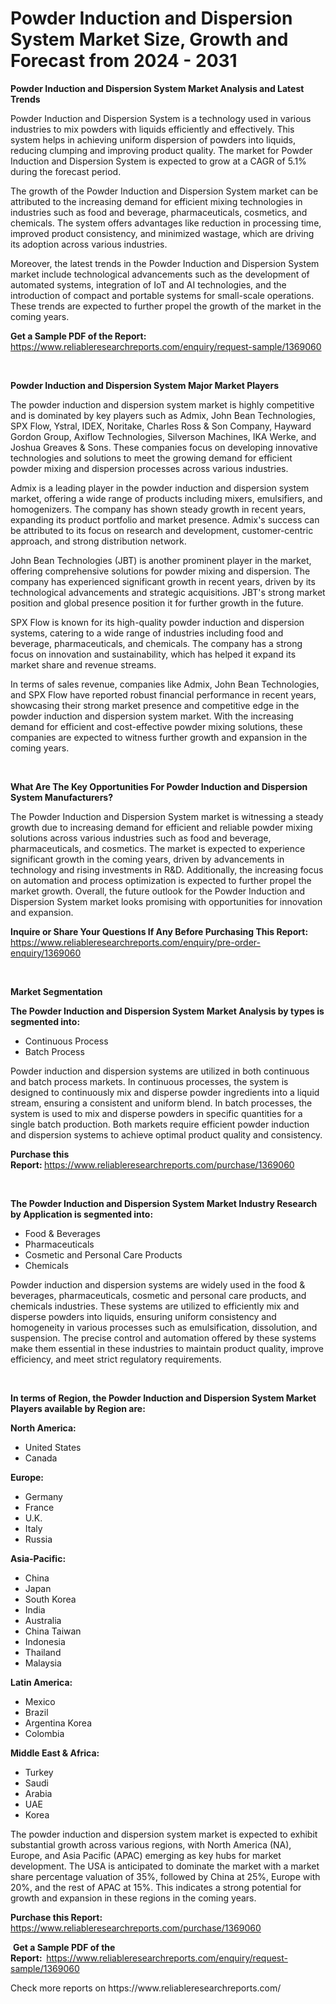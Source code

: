 <p><h1>Powder Induction and Dispersion System Market Size, Growth and Forecast from 2024 - 2031</h1></p><p><strong>Powder Induction and Dispersion System Market Analysis and Latest Trends</strong></p>
<p><p>Powder Induction and Dispersion System is a technology used in various industries to mix powders with liquids efficiently and effectively. This system helps in achieving uniform dispersion of powders into liquids, reducing clumping and improving product quality. The market for Powder Induction and Dispersion System is expected to grow at a CAGR of 5.1% during the forecast period.</p><p>The growth of the Powder Induction and Dispersion System market can be attributed to the increasing demand for efficient mixing technologies in industries such as food and beverage, pharmaceuticals, cosmetics, and chemicals. The system offers advantages like reduction in processing time, improved product consistency, and minimized wastage, which are driving its adoption across various industries.</p><p>Moreover, the latest trends in the Powder Induction and Dispersion System market include technological advancements such as the development of automated systems, integration of IoT and AI technologies, and the introduction of compact and portable systems for small-scale operations. These trends are expected to further propel the growth of the market in the coming years.</p></p>
<p><strong>Get a Sample PDF of the Report:&nbsp;</strong> <a href="https://www.reliableresearchreports.com/enquiry/request-sample/1369060">https://www.reliableresearchreports.com/enquiry/request-sample/1369060</a></p>
<p>&nbsp;</p>
<p><strong>Powder Induction and Dispersion System Major Market Players</strong></p>
<p><p>The powder induction and dispersion system market is highly competitive and is dominated by key players such as Admix, John Bean Technologies, SPX Flow, Ystral, IDEX, Noritake, Charles Ross & Son Company, Hayward Gordon Group, Axiflow Technologies, Silverson Machines, IKA Werke, and Joshua Greaves & Sons. These companies focus on developing innovative technologies and solutions to meet the growing demand for efficient powder mixing and dispersion processes across various industries.</p><p>Admix is a leading player in the powder induction and dispersion system market, offering a wide range of products including mixers, emulsifiers, and homogenizers. The company has shown steady growth in recent years, expanding its product portfolio and market presence. Admix's success can be attributed to its focus on research and development, customer-centric approach, and strong distribution network.</p><p>John Bean Technologies (JBT) is another prominent player in the market, offering comprehensive solutions for powder mixing and dispersion. The company has experienced significant growth in recent years, driven by its technological advancements and strategic acquisitions. JBT's strong market position and global presence position it for further growth in the future.</p><p>SPX Flow is known for its high-quality powder induction and dispersion systems, catering to a wide range of industries including food and beverage, pharmaceuticals, and chemicals. The company has a strong focus on innovation and sustainability, which has helped it expand its market share and revenue streams.</p><p>In terms of sales revenue, companies like Admix, John Bean Technologies, and SPX Flow have reported robust financial performance in recent years, showcasing their strong market presence and competitive edge in the powder induction and dispersion system market. With the increasing demand for efficient and cost-effective powder mixing solutions, these companies are expected to witness further growth and expansion in the coming years.</p></p>
<p>&nbsp;</p>
<p><strong>What Are The Key Opportunities For Powder Induction and Dispersion System Manufacturers?</strong></p>
<p><p>The Powder Induction and Dispersion System market is witnessing a steady growth due to increasing demand for efficient and reliable powder mixing solutions across various industries such as food and beverage, pharmaceuticals, and cosmetics. The market is expected to experience significant growth in the coming years, driven by advancements in technology and rising investments in R&D. Additionally, the increasing focus on automation and process optimization is expected to further propel the market growth. Overall, the future outlook for the Powder Induction and Dispersion System market looks promising with opportunities for innovation and expansion.</p></p>
<p><strong>Inquire or Share Your Questions If Any Before Purchasing This Report:</strong> <a href="https://www.reliableresearchreports.com/enquiry/pre-order-enquiry/1369060">https://www.reliableresearchreports.com/enquiry/pre-order-enquiry/1369060</a></p>
<p>&nbsp;</p>
<p><strong>Market Segmentation</strong></p>
<p><strong>The Powder Induction and Dispersion System Market Analysis by types is segmented into:</strong></p>
<p><ul><li>Continuous Process</li><li>Batch Process</li></ul></p>
<p><p>Powder induction and dispersion systems are utilized in both continuous and batch process markets. In continuous processes, the system is designed to continuously mix and disperse powder ingredients into a liquid stream, ensuring a consistent and uniform blend. In batch processes, the system is used to mix and disperse powders in specific quantities for a single batch production. Both markets require efficient powder induction and dispersion systems to achieve optimal product quality and consistency.</p></p>
<p><strong>Purchase this Report:&nbsp;</strong><a href="https://www.reliableresearchreports.com/purchase/1369060">https://www.reliableresearchreports.com/purchase/1369060</a></p>
<p>&nbsp;</p>
<p><strong>The Powder Induction and Dispersion System Market Industry Research by Application is segmented into:</strong></p>
<p><ul><li>Food & Beverages</li><li>Pharmaceuticals</li><li>Cosmetic and Personal Care Products</li><li>Chemicals</li></ul></p>
<p><p>Powder induction and dispersion systems are widely used in the food & beverages, pharmaceuticals, cosmetic and personal care products, and chemicals industries. These systems are utilized to efficiently mix and disperse powders into liquids, ensuring uniform consistency and homogeneity in various processes such as emulsification, dissolution, and suspension. The precise control and automation offered by these systems make them essential in these industries to maintain product quality, improve efficiency, and meet strict regulatory requirements.</p></p>
<p>&nbsp;</p>
<p><strong>In terms of Region, the Powder Induction and Dispersion System Market Players available by Region are:</strong></p>
<p>
    <p> <strong> North America: </strong>
        <ul>
            <li>United States</li>
            <li>Canada</li>
        </ul>
        </p> 
    <p> <strong> Europe: </strong>
        <ul>
            <li>Germany</li>
            <li>France</li>
            <li>U.K.</li>
            <li>Italy</li>
            <li>Russia</li>
        </ul>
        </p> 
    <p> <strong> Asia-Pacific: </strong>
        <ul>
            <li>China</li>
            <li>Japan</li>
            <li>South Korea</li>
            <li>India</li>
            <li>Australia</li>
            <li>China Taiwan</li>
            <li>Indonesia</li>
            <li>Thailand</li>
            <li>Malaysia</li>
        </ul>
        </p> 
    <p> <strong> Latin America: </strong>
        <ul>
            <li>Mexico</li>
            <li>Brazil</li>
            <li>Argentina Korea</li>
            <li>Colombia</li>
        </ul>
        </p> 
    <p> <strong> Middle East & Africa: </strong>
        <ul>
            <li>Turkey</li>
            <li>Saudi</li>
            <li>Arabia</li>
            <li>UAE</li>
            <li>Korea</li>
        </ul>
    </p>
    </p>
<p><p>The powder induction and dispersion system market is expected to exhibit substantial growth across various regions, with North America (NA), Europe, and Asia Pacific (APAC) emerging as key hubs for market development. The USA is anticipated to dominate the market with a market share percentage valuation of 35%, followed by China at 25%, Europe with 20%, and the rest of APAC at 15%. This indicates a strong potential for growth and expansion in these regions in the coming years.</p></p>
<p><strong>Purchase this Report: </strong><a href="https://www.reliableresearchreports.com/purchase/1369060">https://www.reliableresearchreports.com/purchase/1369060</a></p>
<p>&nbsp;<strong>Get a Sample PDF of the Report:&nbsp;&nbsp;</strong><a href="https://www.reliableresearchreports.com/enquiry/request-sample/1369060">https://www.reliableresearchreports.com/enquiry/request-sample/1369060</a></p>
<p><strong></strong></p>
<p>Check more reports on https://www.reliableresearchreports.com/</p>